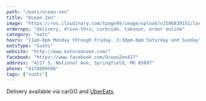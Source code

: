 ```yaml
---
path: "/eats/ocean-zen"
title: "Ocean Zen"
image: "https://res.cloudinary.com/tpage99/image/upload/v1586830151/local417eats/local417eatslogo.png"
orderops: "delivery, drive-thru, curbside, takeout, order online"
category: "eats"
hours: "11am-8pm Monday through Friday. 3:30pm-8pm Saturday and Sunday"
eatsType: "Sushi"
website: "http://www.eatoceanzen.com/"
facebook: "https://www.facebook.com/OceanZen417"
address: "4117 S. National Ave, Springfield, MO 65807"
phone: "4178899596"
tags: ["sushi"]
---
```


Delivery available via carGO and [UberEats](https://www.ubereats.com/springfield-mo/food-delivery/ocean-zen/FyUMv6QsQ3GgjUpIe4VE5Q).